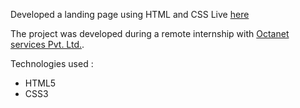 Developed a landing page using HTML and CSS
Live [here](https://surya4032.github.io/OCTANET_JUNE/)

The project was developed during a remote internship with [Octanet services Pvt. Ltd.](https://octanet.in/).

Technologies used :
- HTML5
- CSS3


